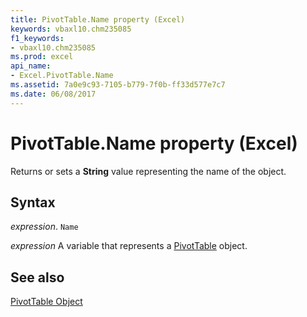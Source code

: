 ```yaml
---
title: PivotTable.Name property (Excel)
keywords: vbaxl10.chm235085
f1_keywords:
- vbaxl10.chm235085
ms.prod: excel
api_name:
- Excel.PivotTable.Name
ms.assetid: 7a0e9c93-7105-b779-7f0b-ff33d577e7c7
ms.date: 06/08/2017
---
```



# PivotTable.Name property (Excel)

Returns or sets a  **String** value representing the name of the object.


## Syntax

_expression_. `Name`

_expression_ A variable that represents a [PivotTable](Excel.PivotTable.md) object.


## See also


[PivotTable Object](Excel.PivotTable.md)

